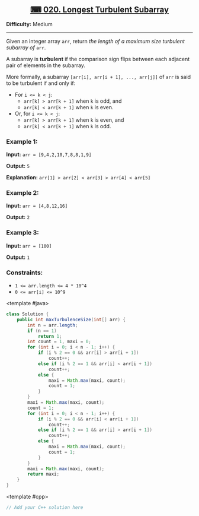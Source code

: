 <div align = "center">

<a href = "https://leetcode.com/problems/longest-turbulent-subarray/description/" target = "_blank">

## ⌨ 020. Longest Turbulent Subarray

</a>

</div>

**Difficulty:** Medium

---

Given an integer array `arr`, return _the length of a maximum size turbulent subarray of_ `arr`.

A subarray is **turbulent** if the comparison sign flips between each adjacent pair of elements in the subarray.

More formally, a subarray `[arr[i], arr[i + 1], ..., arr[j]]` of `arr` is said to be turbulent if and only if:

- For `i <= k < j`:
    - `arr[k] > arr[k + 1]` when `k` is odd, and
    - `arr[k] < arr[k + 1]` when `k` is even.
- Or, for `i <= k < j`:
    - `arr[k] > arr[k + 1]` when `k` is even, and
    - `arr[k] < arr[k + 1]` when `k` is odd.

### Example 1:

**Input:** `arr = [9,4,2,10,7,8,8,1,9]`

**Output:** `5`

**Explanation:** `arr[1] > arr[2] < arr[3] > arr[4] < arr[5]`

### Example 2:

**Input:** `arr = [4,8,12,16]`

**Output:** `2`

### Example 3:

**Input:** `arr = [100]`

**Output:** `1`

### Constraints:

- `1 <= arr.length <= 4 * 10^4`
- `0 <= arr[i] <= 10^9`

<CodeTabs :languages="[ { name: 'C++', slot: 'cpp' }, { name: 'Java', slot: 'java' } ]"> <template #java>

```java
class Solution {
    public int maxTurbulenceSize(int[] arr) {
        int n = arr.length;
        if (n == 1)
            return 1;
        int count = 1, maxi = 0;
        for (int i = 0; i < n - 1; i++) {
            if (i % 2 == 0 && arr[i] > arr[i + 1])
                count++;
            else if (i % 2 == 1 && arr[i] < arr[i + 1])
                count++;
            else {
                maxi = Math.max(maxi, count);
                count = 1;
            }
        }
        maxi = Math.max(maxi, count);
        count = 1;
        for (int i = 0; i < n - 1; i++) {
            if (i % 2 == 0 && arr[i] < arr[i + 1])
                count++;
            else if (i % 2 == 1 && arr[i] > arr[i + 1])
                count++;
            else {
                maxi = Math.max(maxi, count);
                count = 1;
            }
        }
        maxi = Math.max(maxi, count);
        return maxi;
    }
}
```

</template>

<template #cpp>

```cpp
// Add your C++ solution here
```

</template>

</CodeTabs>
